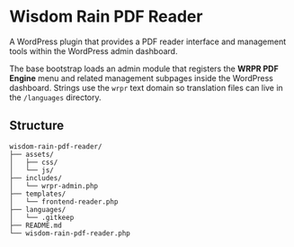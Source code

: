# Wisdom Rain PDF Reader

A WordPress plugin that provides a PDF reader interface and management tools within the WordPress admin dashboard.

The base bootstrap loads an admin module that registers the **WRPR PDF Engine** menu and related management subpages inside the WordPress dashboard.
Strings use the `wrpr` text domain so translation files can live in the `/languages` directory.

## Structure

```
wisdom-rain-pdf-reader/
├── assets/
│   ├── css/
│   └── js/
├── includes/
│   └── wrpr-admin.php
├── templates/
│   └── frontend-reader.php
├── languages/
│   └── .gitkeep
├── README.md
└── wisdom-rain-pdf-reader.php
```

